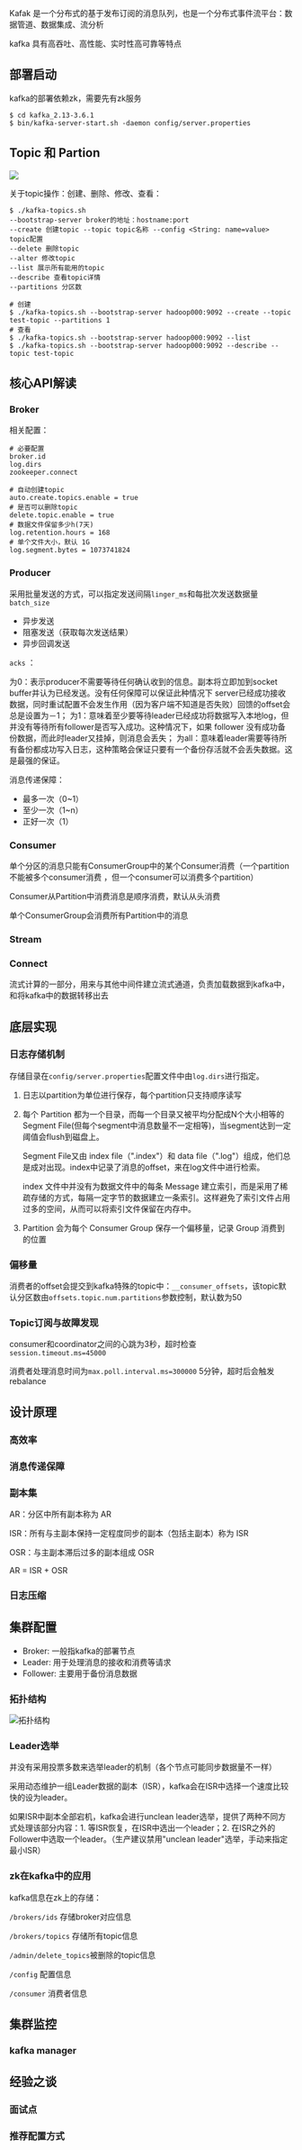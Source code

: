 Kafak 是一个分布式的基于发布订阅的消息队列，也是一个分布式事件流平台：数据管道、数据集成、流分析

kafka 具有高吞吐、高性能、实时性高可靠等特点

部署启动
---

kafka的部署依赖zk，需要先有zk服务

```shell
$ cd kafka_2.13-3.6.1
$ bin/kafka-server-start.sh -daemon config/server.properties
```



## Topic 和 Partion

![](https://gtw.oss-cn-shanghai.aliyuncs.com/Kafka/Topic%20VS%20ConsumerGroup.png)

关于topic操作：创建、删除、修改、查看：

```shell
$ ./kafka-topics.sh 
--bootstrap-server broker的地址：hostname:port
--create 创建topic --topic topic名称 --config <String: name=value> topic配置
--delete 删除topic
--alter 修改topic
--list 展示所有能用的topic
--describe 查看topic详情
--partitions 分区数

# 创建
$ ./kafka-topics.sh --bootstrap-server hadoop000:9092 --create --topic test-topic --partitions 1
# 查看
$ ./kafka-topics.sh --bootstrap-server hadoop000:9092 --list
$ ./kafka-topics.sh --bootstrap-server hadoop000:9092 --describe --topic test-topic
```



## 核心API解读

### Broker

相关配置：

```properties
# 必要配置
broker.id
log.dirs
zookeeper.connect

# 自动创建topic
auto.create.topics.enable = true
# 是否可以删除topic
delete.topic.enable = true
# 数据文件保留多少h(7天)
log.retention.hours = 168
# 单个文件大小，默认 1G
log.segment.bytes = 1073741824
```

### Producer

采用批量发送的方式，可以指定发送间隔`linger_ms`和每批次发送数据量`batch_size`

- 异步发送
- 阻塞发送（获取每次发送结果）
- 异步回调发送

`acks` ：

为0：表示producer不需要等待任何确认收到的信息。副本将立即加到socket buffer并认为已经发送。没有任何保障可以保证此种情况下 server已经成功接收数据，同时重试配置不会发生作用（因为客户端不知道是否失败）回馈的offset会总是设置为－1；
为1：意味着至少要等待leader已经成功将数据写入本地log，但并没有等待所有follower是否写入成功。这种情况下，如果 follower 没有成功备份数据，而此时leader又挂掉，则消息会丢失；
为all：意味着leader需要等待所有备份都成功写入日志，这种策略会保证只要有一个备份存活就不会丢失数据。这是最强的保证。

消息传递保障：

- 最多一次（0~1）
- 至少一次（1~n）
- 正好一次（1）

### Consumer

单个分区的消息只能有ConsumerGroup中的某个Consumer消费（一个partition不能被多个consumer消费 ，但一个consumer可以消费多个partition）

Consumer从Partition中消费消息是顺序消费，默认从头消费

单个ConsumerGroup会消费所有Partition中的消息

### Stream



### Connect

流式计算的一部分，用来与其他中间件建立流式通道，负责加载数据到kafka中，和将kafka中的数据转移出去



## 底层实现

### 日志存储机制

存储目录在`config/server.properties`配置文件中由`log.dirs`进行指定。

1. 日志以partition为单位进行保存，每个partition只支持顺序读写

2. 每个 Partition 都为一个目录，而每一个目录又被平均分配成N个大小相等的 Segment File(但每个segment中消息数量不一定相等)，当segment达到一定阈值会flush到磁盘上。

   Segment File又由 index file（".index"）和 data file（".log"）组成，他们总是成对出现。index中记录了消息的offset，来在log文件中进行检索。

   index 文件中并没有为数据文件中的每条 Message 建立索引，而是采用了稀疏存储的方式，每隔一定字节的数据建立一条索引。这样避免了索引文件占用过多的空间，从而可以将索引文件保留在内存中。

3. Partition 会为每个 Consumer Group 保存一个偏移量，记录 Group 消费到的位置

### 偏移量

消费者的offset会提交到kafka特殊的topic中：`__consumer_offsets`，该topic默认分区数由`offsets.topic.num.partitions`参数控制，默认数为50

### Topic订阅与故障发现

consumer和coordinator之间的心跳为3秒，超时检查`session.timeout.ms=45000`

消费者处理消息时间为`max.poll.interval.ms=300000` 5分钟，超时后会触发rebalance



## 设计原理

### 高效率

### 消息传递保障

### 副本集

AR：分区中所有副本称为 AR

ISR：所有与主副本保持一定程度同步的副本（包括主副本）称为 ISR

OSR：与主副本滞后过多的副本组成 OSR

AR = ISR + OSR

### 日志压缩



## 集群配置

- Broker: 一般指kafka的部署节点
- Leader: 用于处理消息的接收和消费等请求
- Follower: 主要用于备份消息数据

### 拓扑结构

![拓扑结构](https://gtw.oss-cn-shanghai.aliyuncs.com/Kafka/kafka%E6%8B%93%E6%89%91%E7%BB%93%E6%9E%84.jpeg)

### Leader选举

 并没有采用投票多数来选举leader的机制（各个节点可能同步数据量不一样）

采用动态维护一组Leader数据的副本（ISR），kafka会在ISR中选择一个速度比较快的设为leader。

如果ISR中副本全部宕机，kafka会进行unclean leader选举，提供了两种不同方式处理该部分内容：1. 等ISR恢复，在ISR中选出一个leader；2. 在ISR之外的Follower中选取一个leader。（生产建议禁用"unclean leader"选举，手动来指定最小ISR）

### zk在kafka中的应用

kafka信息在zk上的存储：

`/brokers/ids` 存储broker对应信息

`/brokers/topics` 存储所有topic信息

`/admin/delete_topics`被删除的topic信息

`/config` 配置信息

`/consumer` 消费者信息



## 集群监控

### kafka manager



## 经验之谈

### 面试点

### 推荐配置方式

